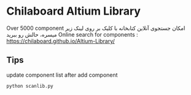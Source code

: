 # Chilaboard Altium Library

Over 5000 component
امکان جستجوی آنلاین کتابخانه با کلیک بر روی لینک زیر میسره، حالش رو ببرید
Online search for components : https://chilaboard.github.io/Altium-Library/


## Tips
update component list after add component
```sh
python scanlib.py
```
